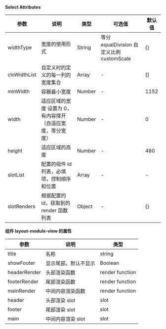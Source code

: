**Select Attributes**

| 参数         | 说明                                                        | 类型   | 可选值                                    | 默认值 |
| ------------ | ----------------------------------------------------------- | ------ | ----------------------------------------- | ------ |
| widthType    | 宽度的使用形式                                              | String | 等分 equalDivision 自定义比例 customScale | {}     |
| cloWidthList | 自定义时的定义的每一列的宽度集合                            | Array  | -                                         | []     |
| minWidth     | 容器最小宽度                                                | Number | -                                         | 1152   |
| width        | 适应区域的宽度 设置为 0，有内容撑开（自适应宽度，等分宽度） | Number | -                                         | 0      |
| height       | 适应区域的高度                                              | Number | -                                         | 480    |
| slotList     | 配置的组件 Id 列表，必填项，控制顺序和位置                  | Array  | -                                         | -      |
| slotRenders  | 根据配置的 id，获取到的 render 函数列表                     | Object | -                                         | {}     |

**组件 layout-module-view 的属性**

| 参数         | 说明                 | 类型            |
| ------------ | -------------------- | --------------- |
| title        | 名称                 | string          |
| showFooter   | 显示尾部。默认不显示 | Boolean         |
| headerRender | 头部渲染函数         | render function |
| footerRender | 尾部渲染函数         | render function |
| mainRender   | 中间内容渲染函数     | render function |
| header       | 头部渲染 slot        | slot            |
| footer       | 尾部渲染 slot        | slot            |
| main         | 中间内容渲染 slot    | slot            |

